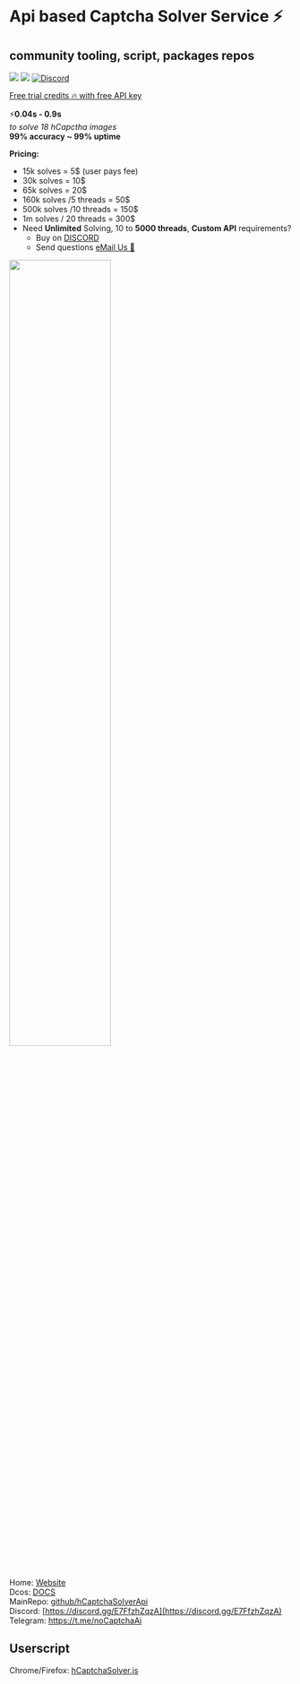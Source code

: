 # Api based Captcha Solver Service  ⚡
## community tooling, script, packages repos

<a href="https://t.me/noCaptchaAi" target="_blank"><img src="https://img.shields.io/badge/Telegram-2CA5E0?style=for-the-badge&logo=telegram&logoColor=white"></a>
<a href="https://discord.gg/E7FfzhZqzA" target="_blank"><img src="https://img.shields.io/badge/Discord-7289DA?style=for-the-badge&logo=discord&logoColor=white"></a>
<a href="https://discord.gg/E7FfzhZqzA"><img alt="Discord" src="https://img.shields.io/discord/994856206525018112"></a>

<a href="https://nocaptchaai.com/register">Free trial credits 🔥 with free API key</a>

⚡**0.04s - 0.9s** \
<i>to solve 18 hCapctha images</i> \
**99% accuracy ~ 99% uptime**

**Pricing:**
- 15k solves = 5$ (user pays fee)
- 30k solves = 10$
- 65k solves = 20$
- 160k solves /5 threads = 50$
- 500k solves /10 threads = 150$ 
- 1m solves / 20 threads = 300$
- Need **Unlimited** Solving, 10 to **5000 threads**, **Custom API** requirements?
  * Buy on <a href="https://discord.gg/E7FfzhZqzA">DISCORD</a>
  * Send questions <a href="mailto:ai@nocaptchaai.com">eMail Us 📧<a/>

<img src="https://user-images.githubusercontent.com/4178343/180646819-324163a8-0c4c-4571-b01c-2f98ab8a1127.gif" width="60%" />

Home: [Website](https://nocaptchaai.com)  \
Dcos:  [DOCS](https://docs.nocaptchaai.com)  \
MainRepo:  [github/hCaptchaSolverApi](https://github.com/shimuldn/hCaptchaSolverApi) \
Discord:  [https://discord.gg/E7FfzhZqzA](https://discord.gg/E7FfzhZqzA) \
Telegram:  [https://t.me/noCaptchaAi ](https://t.me/noCaptchaAi) 

## Userscript 
Chrome/Firefox: [hCaptchaSolver.js](https://github.com/noCaptchaAi/hCaptchaSolver.user.js)
